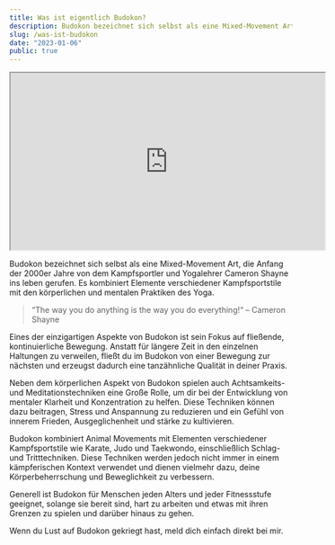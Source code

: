 ```yaml
---
title: Was ist eigentlich Budokon?
description: Budokon bezeichnet sich selbst als eine Mixed-Movement Art, die Anfang der 2000er Jahre von dem Kampfsportler und Yogalehrer Cameron Shayne ins leben gerufen. Es kombiniert Elemente verschiedener Kampfsportstile mit den körperlichen und mentalen Praktiken des Yoga.
slug: /was-ist-budokon
date: "2023-01-06"
public: true
---
```


<div class="iframe-container" align="center" width="container">
<iframe width="560" height="315" src="https://www.youtube.com/embed/SVo1kRQsS8I" title="YouTube video player" frameborder="5" allow="accelerometer; autoplay; clipboard-write; encrypted-media; gyroscope; picture-in-picture" allowfullscreen></iframe>
</div>

Budokon bezeichnet sich selbst als eine Mixed-Movement Art, die Anfang der 2000er Jahre von dem Kampfsportler und Yogalehrer Cameron Shayne ins leben gerufen. Es kombiniert Elemente verschiedener Kampfsportstile mit den körperlichen und mentalen Praktiken des Yoga.

> “The way you do anything is the way you do everything!“ – Cameron Shayne

Eines der einzigartigen Aspekte von Budokon ist sein Fokus auf fließende, kontinuierliche Bewegung. Anstatt für längere Zeit in den einzelnen Haltungen zu verweilen, fließt du im Budokon von einer Bewegung zur nächsten und erzeugst dadurch eine tanzähnliche Qualität in deiner Praxis.

Neben dem körperlichen Aspekt von Budokon spielen auch Achtsamkeits- und Meditationstechniken eine Große Rolle, um dir bei der Entwicklung von mentaler Klarheit und Konzentration zu helfen. Diese Techniken können dazu beitragen, Stress und Anspannung zu reduzieren und ein Gefühl von innerem Frieden, Ausgeglichenheit und stärke zu kultivieren.

Budokon kombiniert Animal Movements mit Elementen verschiedener Kampfsportstile wie Karate, Judo und Taekwondo, einschließlich Schlag- und Tritttechniken. Diese Techniken werden jedoch nicht immer in einem kämpferischen Kontext verwendet und dienen vielmehr dazu, deine Körperbeherrschung und Beweglichkeit zu verbessern.

Generell ist Budokon für Menschen jeden Alters und jeder Fitnessstufe geeignet, solange sie bereit sind, hart zu arbeiten und etwas mit ihren Grenzen zu spielen und darüber hinaus zu gehen.

Wenn du Lust auf Budokon gekriegt hast, meld dich einfach direkt bei mir.
